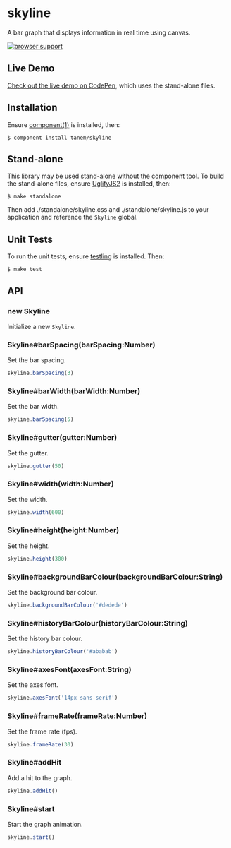 # skyline

A bar graph that displays information in real time using canvas.

[![browser support](https://ci.testling.com/tanem/skyline.png)](https://ci.testling.com/tanem/skyline)

## Live Demo

[Check out the live demo on CodePen](http://codepen.io/tanem/pen/zkanq), which uses the stand-alone files.

## Installation

Ensure [component(1)](http://component.io) is installed, then:

```
$ component install tanem/skyline
```

## Stand-alone

This library may be used stand-alone without the component tool. To build the stand-alone files, ensure [UglifyJS2](https://github.com/mishoo/UglifyJS2) is installed, then: 

```
$ make standalone
```

Then add ./standalone/skyline.css and ./standalone/skyline.js to your application and reference the `Skyline` global.

## Unit Tests

To run the unit tests, ensure [testling](https://github.com/substack/testling) is installed. Then:

```
$ make test
```

## API

### new Skyline

Initialize a new `Skyline`.

### Skyline#barSpacing(barSpacing:Number)

Set the bar spacing.

```js
skyline.barSpacing(3)
```

### Skyline#barWidth(barWidth:Number)

Set the bar width.

```js
skyline.barSpacing(5)
```

### Skyline#gutter(gutter:Number)

Set the gutter.

```js
skyline.gutter(50)
```

### Skyline#width(width:Number)

Set the width.

```js
skyline.width(600)
```

### Skyline#height(height:Number)

Set the height.

```js
skyline.height(300)
```

### Skyline#backgroundBarColour(backgroundBarColour:String)

Set the background bar colour.

```js
skyline.backgroundBarColour('#dedede')
```

### Skyline#historyBarColour(historyBarColour:String)

Set the history bar colour.

```js
skyline.historyBarColour('#ababab')
```

### Skyline#axesFont(axesFont:String)

Set the axes font.

```js
skyline.axesFont('14px sans-serif')
```

### Skyline#frameRate(frameRate:Number)

Set the frame rate (fps).

```js
skyline.frameRate(30)
```

### Skyline#addHit

Add a hit to the graph.

```js
skyline.addHit()
```

### Skyline#start

Start the graph animation.

```js
skyline.start()
```
